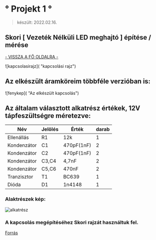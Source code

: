 # ° Projekt 1 °

> készült: 2022.02.16.

## Skori [ Vezeték Nélküli LED meghajtó ] építése / mérése

[- VISSZA A FŐ OLDALRA -](https://leventegal.github.io/portfolio/)

![kapcsolasirajz]( "kapcsolási rajz")

## Az elkészült áramköreim többféle verzióban is:

![fenykep]( "Az elkészült kapcsolás")

## Az általam választott alkatrész értékek, 12V tápfeszültségre méretezve:

|Név|Jelölés|Érték|darab|
|------|------|------|------|
|Ellenállás|R1|12k|1|
|Kondenzátor|C1|470pF(1nF)|2|
|Kondenzátor|C2|470pF(1nF)|2|
|Kondenzátor|C3,C4|4,7nF|2|
|Kondenzátor|C5,C6|470nF|2|
|Tranzisztor|T1|BC639|1|
|Dióda|D1|1n4148|1|

### Alaktrészek kép:

![alkatrész]()

### A kapcsolás megépítéséhez Skori rajzát használtuk fel. 

[Forrás](http://skory.gylcomp.hu/kapcs/kapcs.html)

